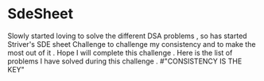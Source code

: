 # SdeSheet

Slowly started loving to solve the different DSA problems , so has started Striver's SDE sheet Challenge to challenge my consistency and to make the most out of it . Hope I will complete this challenge .
Here is the list of problems I have solved during this challenge . #"CONSISTENCY IS THE KEY"

